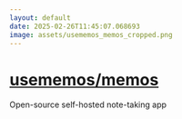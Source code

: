 ```yaml
---
layout: default
date: 2025-02-26T11:45:07.068693
image: assets/usememos_memos_cropped.png
---
```


# [usememos/memos](https://github.com/usememos/memos)

Open-source self-hosted note-taking app
